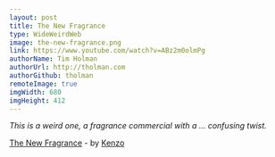 ```yaml
---
layout: post
title: The New Fragrance
type: WideWeirdWeb
image: the-new-fragrance.png
link: https://www.youtube.com/watch?v=ABz2m0olmPg
authorName: Tim Holman
authorUrl: http://tholman.com
authorGithub: tholman
remoteImage: true
imgWidth: 680
imgHeight: 412
---
```


_This is a weird one, a fragrance commercial with a ... confusing twist._

[The New Fragrance](https://www.youtube.com/watch?v=ABz2m0olmPg) - by [Kenzo](https://www.kenzo.com)

